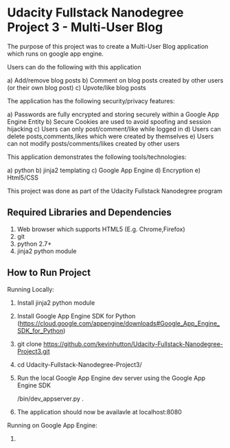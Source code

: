 # Udacity Fullstack Nanodegree Project 3 - Multi-User Blog 

The purpose of this project was to create a Multi-User Blog application which runs on google app engine.

Users can do the following with this application

  a) Add/remove blog posts
  b) Comment on blog posts created by other users (or their own blog post)
  c) Upvote/like blog posts

The application has the following security/privacy features:

  a) Passwords are fully encrypted and storing securely within a Google App Engine Entity
  b) Secure Cookies are used to avoid spoofing and session hijacking
  c) Users can only post/comment/like while logged in
  d) Users can delete posts,comments,likes which were created by themselves
  e) Users can not modify posts/comments/likes created by other users
  
This application demonstrates the following tools/technologies:

  a) python
  b) jinja2 templating
  c) Google App Engine
  d) Encryption
  e) Html5/CSS

This project was done as part of the Udacity Fullstack Nanodegree program

Required Libraries and Dependencies
-----------------------------------
1) Web browser which supports HTML5 (E.g. Chrome,Firefox)
2) git
3) python 2.7+
4) jinja2 python module

How to Run Project
------------------
Running Locally:

1) Install jinja2 python module

2) Install Google App Engine SDK for Python  (https://cloud.google.com/appengine/downloads#Google_App_Engine_SDK_for_Python)

2) git clone https://github.com/kevinhutton/Udacity-Fullstack-Nanodegree-Project3.git

3) cd Udacity-Fullstack-Nanodegree-Project3/

4) Run the local Google App Engine dev server using the Google App Engine SDK 

      <your-google-cloud-sdk-install-location>/bin/dev_appserver.py .
      
5) The application should now be availavle at localhost:8080

Running on Google App Engine:

1) 
